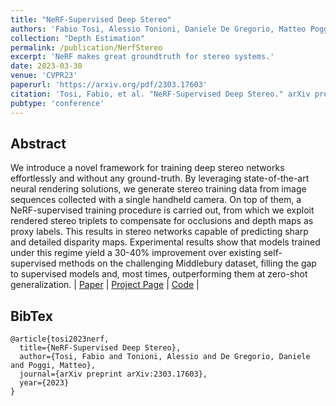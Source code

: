 ```yaml
---
title: "NeRF-Supervised Deep Stereo"
authors: 'Fabio Tosi, Alessio Tonioni, Daniele De Gregorio, Matteo Poggi'
collection: "Depth Estimation"
permalink: /publication/NerfStereo
excerpt: 'NeRF makes great groundtruth for stereo systems.'
date: 2023-03-30
venue: 'CVPR23'
paperurl: 'https://arxiv.org/pdf/2303.17603'
citation: 'Tosi, Fabio, et al. "NeRF-Supervised Deep Stereo." arXiv preprint arXiv:2303.17603 (2023).'
pubtype: 'conference'
---
```


## Abstract

We introduce a novel framework for training deep stereo networks effortlessly and without any ground-truth. By leveraging state-of-the-art neural rendering solutions, we generate stereo training data from image sequences collected with a single handheld camera. On top of them, a NeRF-supervised training procedure is carried out, from which we exploit rendered stereo triplets to compensate for occlusions and depth maps as proxy labels. This results in stereo networks capable of predicting sharp and detailed disparity maps. Experimental results show that models trained under this regime yield a 30-40% improvement over existing self-supervised methods on the challenging Middlebury dataset, filling the gap to supervised models and, most times, outperforming them at zero-shot generalization.
| [Paper](https://arxiv.org/pdf/2303.17603) | [Project Page](https://nerfstereo.github.io/) | [Code](https://github.com/fabiotosi92/NeRF-Supervised-Deep-Stereo) |

## BibTex 

```
@article{tosi2023nerf,
  title={NeRF-Supervised Deep Stereo},
  author={Tosi, Fabio and Tonioni, Alessio and De Gregorio, Daniele and Poggi, Matteo},
  journal={arXiv preprint arXiv:2303.17603},
  year={2023}
}
```
